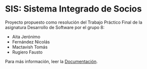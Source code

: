# SIS: Sistema Integrado de Socios

Proyecto propuesto como resolución del Trabajo Práctico Final de la asignatura Desarrollo de Software por el grupo 8:

- Aita Jerónimo
- Fernández Nicolás
- Mactavish Tomás
- Rugiero Fausto

Para más información, leer la [Documentación](documentacion/documentacion.pdf).
